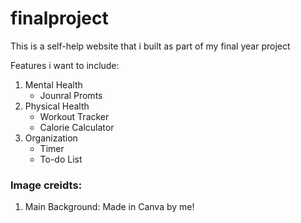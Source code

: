 # finalproject
This is a self-help website that i built as part of my final year project

Features i want to include:
1. Mental Health 
   * Jounral Promts
2. Physical Health   
   * Workout Tracker
   * Calorie Calculator
3. Organization
   * Timer
   * To-do List

### Image creidts: 
1. Main Background: Made in Canva by me!
